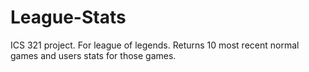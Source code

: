 # League-Stats
ICS 321 project. For league of legends. Returns 10 most recent normal games and users stats for those games.
